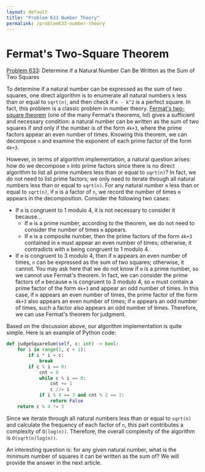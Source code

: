```yaml
---
layout: default
title: "Problem 633 Number Theory"
permalink: /problem633-number-theory
---
```


# Fermat's Two-Square Theorem 

[Problem 633](https://leetcode.com/problems/sum-of-square-numbers/): Determine if a Natural Number Can Be Written as the Sum of Two Squares

To determine if a natural number can be expressed as the sum of two squares, one direct algorithm is to enumerate all natural numbers `k` less than or equal to `sqrt(n)`, and then check if `n - k^2` is a perfect square. In fact, this problem is a classic problem in number theory. [Fermat's two-square theorem](https://en.wikipedia.org/wiki/Fermat%27s_theorem_on_sums_of_two_squares) (one of the many Fermat's theorems, lol) gives a sufficient and necessary condition: a natural number can be written as the sum of two squares if and only if the number is of the form `4k+3`, where the prime factors appear an even number of times. Knowing this theorem, we can decompose `n` and examine the exponent of each prime factor of the form `4k+3`.

However, in terms of algorithm implementation, a natural question arises: how do we decompose `n` into prime factors since there is no direct algorithm to list all prime numbers less than or equal to `sqrt(n)`? In fact, we do not need to list prime factors; we only need to iterate through all natural numbers less than or equal to `sqrt(n)`. For any natural number `m` less than or equal to `sqrt(n)`, if `m` is a factor of `n`, we record the number of times `m` appears in the decomposition. Consider the following two cases:

- If `m` is congruent to 1 modulo 4, it is not necessary to consider it because...
  - If `m` is a prime number, according to the theorem, we do not need to consider the number of times `m` appears.
  - If `m` is a composite number, then the prime factors of the form `4k+3` contained in `m` must appear an even number of times; otherwise, it contradicts with `m` being congruent to 1 modulo 4.
- If `m` is congruent to 3 modulo 4, then if `m` appears an even number of times, `n` can be expressed as the sum of two squares; otherwise, it cannot. You may ask here that we do not know if `m` is a prime number, so we cannot use Fermat's theorem. In fact, we can consider the prime factors of `m` because `m` is congruent to 3 modulo 4, so `m` must contain a prime factor of the form `4k+3` and appear an odd number of times. In this case, if `m` appears an even number of times, the prime factor of the form `4k+3` also appears an even number of times; if `m` appears an odd number of times, such a factor also appears an odd number of times. Therefore, we can use Fermat's theorem for judgment.

Based on the discussion above, our algorithm implementation is quite simple. Here is an example of Python code:
```python
def judgeSquareSum(self, c: int) -> bool:
    for i in range(2, c + 1):
        if i * i > c:
            break
        if c % i == 0:
            cnt = 0
            while c % i == 0:
                cnt += 1
                c //= i
            if i % 4 == 3 and cnt % 2 == 1:
                return False
    return c % 4 != 3
```


Since we iterate through all natural numbers less than or equal to `sqrt(n)` and calculate the frequency of each factor of `n`, this part contributes a complexity of `O(log(n))`. Therefore, the overall complexity of the algorithm is `O(sqrt(n)log(n))`.

An interesting question is: for any given natural number, what is the minimum number of squares it can be written as the sum of? We will provide the answer in the next article.
